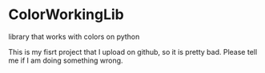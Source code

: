 # ColorWorkingLib
library that works with colors on python

This is my fisrt project that I upload on github, so it is pretty bad. Please tell me if I am doing something wrong.
